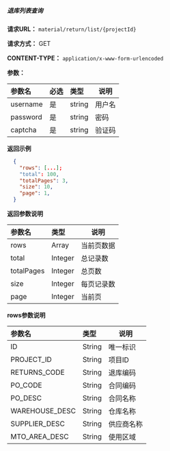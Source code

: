 ##### 退库列表查询

**请求URL：** ` material/return/list/{projectId} `
  
**请求方式：** GET 

**CONTENT-TYPE：** `application/x-www-form-urlencoded`

**参数：** 

|参数名|必选|类型|说明|
|:----    |:---|:----- |-----   |
|username |是  |string |用户名   |
|password |是  |string | 密码    |
|captcha |是  |string | 验证码    |

 **返回示例**

```json
  {
    "rows": [...];
    "total": 100,
    "totalPages": 3,
    "size": 10,
    "page": 1,
  }
```

 **返回参数说明** 

|参数名|类型|说明|
|:-----  |:-----|-----                           |
|rows |Array   |当前页数据 |
|total |Integer   |总记录数  |
|totalPages |Integer   |总页数  |
|size |Integer   |每页记录数  |
|page |Integer   |当前页  |


**rows参数说明** 

|参数名|类型|说明|
|:-----  |:-----|-----|
|ID |String   |唯一标识 |
|PROJECT_ID |String   |项目ID |
|RETURNS_CODE |String   |退库编码 |
|PO_CODE |String   |合同编码 |
|PO_DESC |String   |合同名称  |
|WAREHOUSE_DESC |String   |仓库名称  |
|SUPPLIER_DESC |String   |供应商名称  |
|MTO_AREA_DESC |String   |使用区域  |
